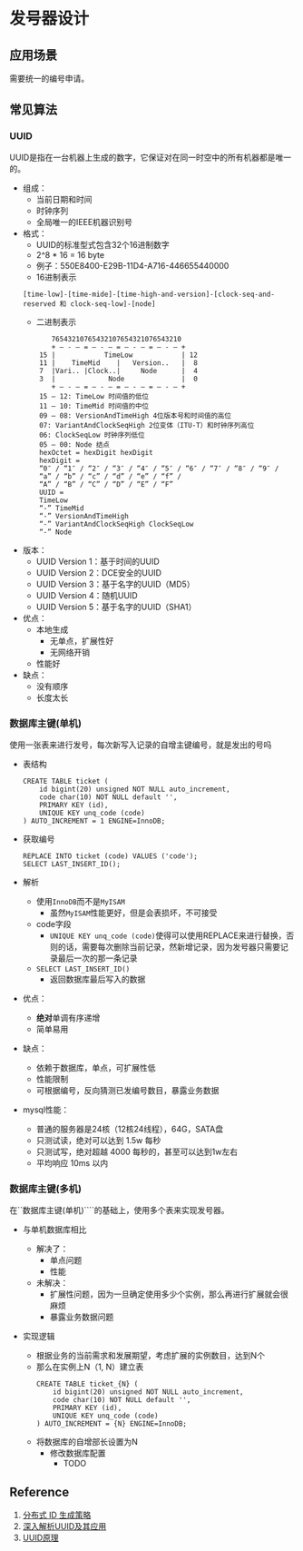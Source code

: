 # 发号器设计

## 应用场景
需要统一的编号申请。


## 常见算法

### UUID
UUID是指在一台机器上生成的数字，它保证对在同一时空中的所有机器都是唯一的。
+ 组成：
    + 当前日期和时间
    + 时钟序列
    + 全局唯一的IEEE机器识别号
+ 格式：
	+ UUID的标准型式包含32个16进制数字
	+ 2^8 * 16 = 16 byte
	+ 例子：550E8400-E29B-11D4-A716-446655440000
	+ 16进制表示
	```
    [time-low]-[time-mide]-[time-high-and-version]-[clock-seq-and-reserved 和 clock-seq-low]-[node]
	```
	 + 二进制表示
    ```
           76543210765432107654321076543210
           + – - – = – - – = – - – = – - – +
        15 |            TimeLow            | 12
        11 |    TimeMid    |   Version..   |  8
        7  |Vari.. |Clock..|     Node      |  4
        3  |             Node              |  0
           + – - – = – - – = – - – = – - – +
        15 – 12: TimeLow 时间值的低位
        11 – 10: TimeMid 时间值的中位
        09 – 08: VersionAndTimeHigh 4位版本号和时间值的高位
        07: VariantAndClockSeqHigh 2位变体（ITU-T）和时钟序列高位
        06: ClockSeqLow 时钟序列低位
        05 – 00: Node 结点
        hexOctet = hexDigit hexDigit
        hexDigit =
        “0″ / “1″ / “2″ / “3″ / “4″ / “5″ / “6″ / “7″ / “8″ / “9″ /
        “a” / “b” / “c” / “d” / “e” / “f” /
        “A” / “B” / “C” / “D” / “E” / “F”
        UUID =
        TimeLow
        “-” TimeMid
        “-” VersionAndTimeHigh
        “-” VariantAndClockSeqHigh ClockSeqLow
        “-” Node
    ```
+ 版本：
	+ UUID Version 1：基于时间的UUID
	+ UUID Version 2：DCE安全的UUID
	+ UUID Version 3：基于名字的UUID（MD5）
	+ UUID Version 4：随机UUID
	+ UUID Version 5：基于名字的UUID（SHA1）
+ 优点：
	+ 本地生成
		+ 无单点，扩展性好
		+ 无网络开销
	+ 性能好
+ 缺点：
	+ 没有顺序
	+ 长度太长

### 数据库主键(单机)
使用一张表来进行发号，每次新写入记录的自增主键编号，就是发出的号吗
+ 表结构
	```
	CREATE TABLE ticket (  
        id bigint(20) unsigned NOT NULL auto_increment,  
        code char(10) NOT NULL default '',  
        PRIMARY KEY (id),  
        UNIQUE KEY unq_code (code)  
    ) AUTO_INCREMENT = 1 ENGINE=InnoDB;
	``` 
+ 获取编号
	```
	REPLACE INTO ticket (code) VALUES ('code');  
	SELECT LAST_INSERT_ID();
	```
+ 解析
    + 使用```InnoDB```而不是```MyISAM```
        + 虽然```MyISAM```性能更好，但是会表损坏，不可接受
	+ code字段
		+ ```UNIQUE KEY unq_code (code)```使得可以使用REPLACE来进行替换，否则的话，需要每次删除当前记录，然新增记录，因为发号器只需要记录最后一次的那一条记录
	+ ```SELECT LAST_INSERT_ID()```
		+ 返回数据库最后写入的数据

+ 优点：
	+ <b>绝对</b>单调有序递增
	+ 简单易用
+ 缺点：
	+ 依赖于数据库，单点，可扩展性低
	+ 性能限制
	+ 可根据编号，反向猜测已发编号数目，暴露业务数据

+ mysql性能：
	+ 普通的服务器是24核（12核24线程），64G，SATA盘
	+ 只测试读，绝对可以达到 1.5w 每秒
	+ 只测试写，绝对超越 4000 每秒的，甚至可以达到1w左右	
	+ 平均响应 10ms 以内

###  数据库主键(多机)
在``数据库主键(单机)````的基础上，使用多个表来实现发号器。

+ 与单机数据库相比
	+ 解决了：
        + 单点问题
        + 性能
	+ 未解决：
		+ 扩展性问题，因为一旦确定使用多少个实例，那么再进行扩展就会很麻烦
		+ 暴露业务数据问题

+ 实现逻辑
	+ 根据业务的当前需求和发展期望，考虑扩展的实例数目，达到N个
	+ 那么在实例上N（1, N）建立表
		```
		CREATE TABLE ticket_{N} (  
            id bigint(20) unsigned NOT NULL auto_increment,  
            code char(10) NOT NULL default '',  
            PRIMARY KEY (id),  
            UNIQUE KEY unq_code (code)  
        ) AUTO_INCREMENT = {N} ENGINE=InnoDB;
		
	+ 将数据库的自增部长设置为N
		+ 修改数据库配置
			+ TODO


## Reference
1. [分布式 ID 生成策略](https://maimai.cn/article/detail?fid=1218153141&efid=12BpxCVssq87f6pRaF-yfw)
2. [深入解析UUID及其应用](https://blog.csdn.net/yipiankongbai/article/details/25243531)
3. [UUID原理](https://blog.csdn.net/ScrappyShiyu/article/details/79936897)